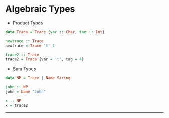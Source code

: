 # Algebraic Types

* Product Types

```haskell
data Trace = Trace {var :: Char, tag :: Int}

newtrace :: Trace
newtrace = Trace 't' 1

trace2 :: Trace
trace2 = Trace {var = 't', tag = 4}
```

* Sum Types

```haskell
data NP = Trace | Name String

john :: NP
john = Name "John"

x :: NP
x = trace2
```

---


